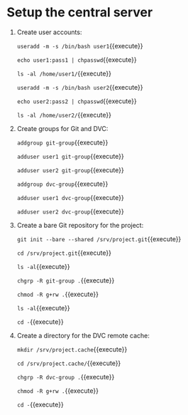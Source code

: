 # Setup the central server

1. Create user accounts:

   `useradd -m -s /bin/bash user1`{{execute}}
   
   `echo user1:pass1 | chpasswd`{{execute}}
   
   `ls -al /home/user1/`{{execute}}
   
   `useradd -m -s /bin/bash user2`{{execute}}
   
   `echo user2:pass2 | chpasswd`{{execute}}

   `ls -al /home/user2/`{{execute}}
   
2. Create groups for Git and DVC:

   `addgroup git-group`{{execute}}

   `adduser user1 git-group`{{execute}}

   `adduser user2 git-group`{{execute}}
   
   `addgroup dvc-group`{{execute}}

   `adduser user1 dvc-group`{{execute}}

   `adduser user2 dvc-group`{{execute}}

3. Create a bare Git repository for the project:
   
   `git init --bare --shared /srv/project.git`{{execute}}
   
   `cd /srv/project.git`{{execute}}
   
   `ls -al`{{execute}}

   `chgrp -R git-group .`{{execute}}
   
   `chmod -R g+rw .`{{execute}}

   `ls -al`{{execute}}
   
   `cd -`{{execute}}

4. Create a directory for the DVC remote cache:
   
   `mkdir /srv/project.cache`{{execute}}
   
   `cd /srv/project.cache/`{{execute}}
   
   `chgrp -R dvc-group .`{{execute}}
   
   `chmod -R g+rw .`{{execute}}

   `cd -`{{execute}}
